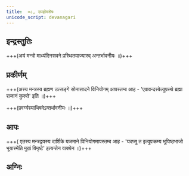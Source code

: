 ```yaml
---
title:  ०८, उपहोमशेषः
unicode_script: devanagari
---
```


## इन्द्रस्तुतिः


<div class="js_include" url="/vedAH_yajuH/taittirIyam/brAhmaNam/vishvAsa-prastutiH/2/5/01_sa_ImpAhi"  newLevelForH1="2" includeTitle="false"> </div>

+++(अयं मन्त्रो माध्यंदिनसवने प्रस्थितयाज्यास्व् अन्तर्भावनीयः ॥)+++

<div class="js_include" url="/vedAH_yajuH/taittirIyam/brAhmaNam/vishvAsa-prastutiH/2/5/02_A_te"  newLevelForH1="2" includeTitle="false"> </div>
<div class="js_include" url="/vedAH_yajuH/taittirIyam/brAhmaNam/vishvAsa-prastutiH/2/5/03_proShvasmai_puroratham"  newLevelForH1="2" includeTitle="false"> </div>
<div class="js_include" url="/vedAH_yajuH/taittirIyam/brAhmaNam/vishvAsa-prastutiH/2/5/04_indrav.NvayaM_shunAsIram"  newLevelForH1="2" includeTitle="false"> </div>
<div class="js_include" url="/vedAH_yajuH/taittirIyam/brAhmaNam/vishvAsa-prastutiH/2/5/05_indrAya_shunAsIrAya"  newLevelForH1="2" includeTitle="false"> </div>
<div class="js_include" url="/vedAH_yajuH/taittirIyam/brAhmaNam/vishvAsa-prastutiH/2/5/06_haryashvAya_bharatA"  newLevelForH1="2" includeTitle="false"> </div>
<div class="js_include" url="/vedAH_yajuH/taittirIyam/brAhmaNam/vishvAsa-prastutiH/2/5/07_vayassuparNA"  newLevelForH1="2" includeTitle="false"> </div>
<div class="js_include" url="/vedAH_yajuH/taittirIyam/brAhmaNam/vishvAsa-prastutiH/2/5/08_bRhadindrAya_gAyata"  newLevelForH1="2" includeTitle="false"> </div>

## प्रकीर्णम्
<div class="js_include" url="/vedAH_yajuH/taittirIyam/brAhmaNam/vishvAsa-prastutiH/2/5/09_kAmihaikAkH_ka"  newLevelForH1="2" includeTitle="false"> </div>

<div class="js_include" url="/vedAH_yajuH/taittirIyam/brAhmaNam/vishvAsa-prastutiH/2/5/10_evA_vandasva"  newLevelForH1="2" includeTitle="false"> </div>

+++(अस्य मन्त्रस्य ब्रह्मण उत्सङ्गे सोमासादने विनियोगम् आपस्तम्ब आह - 'एवावन्दस्वेत्युपस्थे ब्रह्मा राजानं कुरुते' इति ॥)+++

+++(प्रवर्ग्यस्याभिषवेऽन्तर्भावनीयः ॥)+++  
<div class="js_include" url="/vedAH_yajuH/taittirIyam/brAhmaNam/vishvAsa-prastutiH/2/5/11_nAke_suparNamupa"  newLevelForH1="2" includeTitle="false"> </div>

## आपः
<div class="js_include" url="/vedAH_yajuH/taittirIyam/brAhmaNam/vishvAsa-prastutiH/2/5/12_shanno_devIrabhiShTaye"  newLevelForH1="2" includeTitle="false"> </div>
<div class="js_include" url="/vedAH_yajuH/taittirIyam/brAhmaNam/vishvAsa-prastutiH/2/5/13_IshAnA_vAryANAm"  newLevelForH1="2" includeTitle="false"> </div>
<div class="js_include" url="/vedAH_yajuH/taittirIyam/brAhmaNam/vishvAsa-prastutiH/2/5/14_aphsu_me"  newLevelForH1="2" includeTitle="false"> </div>
<div class="js_include" url="/vedAH_yajuH/taittirIyam/brAhmaNam/vishvAsa-prastutiH/2/5/15_yadaphsu_te"  newLevelForH1="2" includeTitle="false"> </div>
<div class="js_include" url="/vedAH_yajuH/taittirIyam/brAhmaNam/vishvAsa-prastutiH/2/5/16_yA_sarasvatI"  newLevelForH1="2" includeTitle="false"> </div>

+++( एतस्य मन्त्रद्वयस्य दार्शिके यजमाने विनियोगमापस्तम्ब आह - 'यदप्सु त इत्युपक्रम्य भूयिष्ठभाजो भूयास्मेति मुखं विमृष्टे' इत्यन्तेन वाक्येन ॥)+++



## अग्निः
<div class="js_include" url="/vedAH_yajuH/taittirIyam/brAhmaNam/vishvAsa-prastutiH/2/5/17_ahantvadasmi_madasi"  newLevelForH1="2" includeTitle="false"> </div>
<div class="js_include" url="/vedAH_yajuH/taittirIyam/brAhmaNam/vishvAsa-prastutiH/2/5/18_ihaiva_santatra"  newLevelForH1="2" includeTitle="false"> </div>
<div class="js_include" url="/vedAH_yajuH/taittirIyam/brAhmaNam/vishvAsa-prastutiH/2/5/19_ayante_yonir"  newLevelForH1="2" includeTitle="false"> </div>
<div class="js_include" url="/vedAH_yajuH/taittirIyam/brAhmaNam/vishvAsa-prastutiH/2/5/20_yA_te"  newLevelForH1="2" includeTitle="false"> </div>
<div class="js_include" url="/vedAH_yajuH/taittirIyam/brAhmaNam/vishvAsa-prastutiH/2/5/21_upAvaroha_jAtavedapH"  newLevelForH1="2" includeTitle="false"> </div>
<div class="js_include" url="/vedAH_yajuH/taittirIyam/brAhmaNam/vishvAsa-prastutiH/2/5/22_tamindranjohavImi"  newLevelForH1="2" includeTitle="false"> </div>
<div class="js_include" url="/vedAH_yajuH/taittirIyam/brAhmaNam/vishvAsa-prastutiH/2/5/23_trikadrukeShu_mahiSho"  newLevelForH1="2" includeTitle="false"> </div>
<div class="js_include" url="/vedAH_yajuH/taittirIyam/brAhmaNam/vishvAsa-prastutiH/2/5/24_vidadyatI_saramA"  newLevelForH1="2" includeTitle="false"> </div>
<div class="js_include" url="/vedAH_yajuH/taittirIyam/brAhmaNam/vishvAsa-prastutiH/2/5/25_vidadgavyaM_saramA"  newLevelForH1="2" includeTitle="false"> </div>
<div class="js_include" url="/vedAH_yajuH/taittirIyam/brAhmaNam/vishvAsa-prastutiH/2/5/26_tvannRbhirnRpate_devahUtau"  newLevelForH1="2" includeTitle="false"> </div>
<div class="js_include" url="/vedAH_yajuH/taittirIyam/brAhmaNam/vishvAsa-prastutiH/2/5/27_evA_pAhi"  newLevelForH1="2" includeTitle="false"> </div>
<div class="js_include" url="/vedAH_yajuH/taittirIyam/brAhmaNam/vishvAsa-prastutiH/2/5/28_agne_bAdhasva"  newLevelForH1="2" includeTitle="false"> </div>
<div class="js_include" url="/vedAH_yajuH/taittirIyam/brAhmaNam/vishvAsa-prastutiH/2/5/29_yajna_pratitiShTha"  newLevelForH1="2" includeTitle="false"> </div>
<div class="js_include" url="/vedAH_yajuH/taittirIyam/brAhmaNam/vishvAsa-prastutiH/2/5/30_indrashshunAvadvitanoti"  newLevelForH1="2" includeTitle="false"> </div>
<div class="js_include" url="/vedAH_yajuH/taittirIyam/brAhmaNam/vishvAsa-prastutiH/2/5/31_indrasya_rAdhapH"  newLevelForH1="2" includeTitle="false"> </div>
<div class="js_include" url="/vedAH_yajuH/taittirIyam/brAhmaNam/vishvAsa-prastutiH/2/5/32_ashvAyanto_gavyanto"  newLevelForH1="2" includeTitle="false"> </div>






